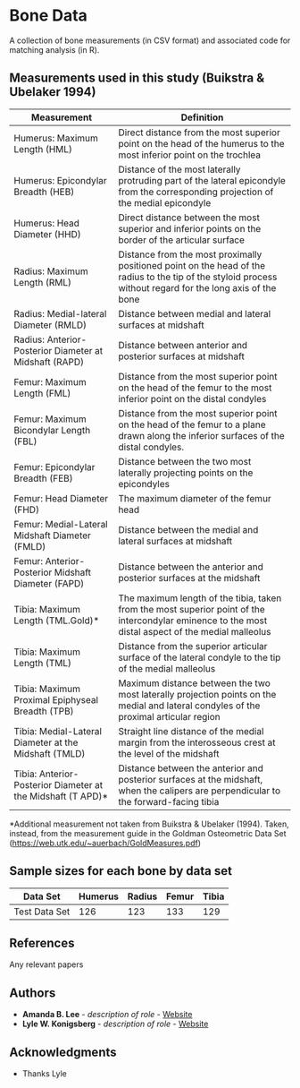 # Bone Data

A collection of bone measurements (in CSV format) and associated code for matching analysis (in R).

## Measurements used in this study (Buikstra & Ubelaker 1994)


Measurement | Definition
--- | --- 
Humerus: Maximum Length (HML) | Direct distance from the most superior point on the head of the humerus to the most inferior point on the trochlea
Humerus: Epicondylar Breadth (HEB) | Distance of the most laterally protruding part of the lateral epicondyle from the corresponding projection of the medial epicondyle
Humerus: Head Diameter (HHD) | Direct distance between the most superior and inferior points on the border of the articular surface
Radius: Maximum Length (RML) | Distance from the most proximally positioned point on the head of the radius to the tip of the styloid process without regard for the long axis of the bone
Radius: Medial-lateral Diameter (RMLD) | Distance between medial and lateral surfaces at midshaft
Radius: Anterior- Posterior Diameter at Midshaft (RAPD) | Distance between anterior and posterior surfaces at midshaft
Femur: Maximum Length (FML) | Distance from the most superior point on the head of the femur to the most inferior point on the distal condyles
Femur: Maximum Bicondylar Length (FBL) | Distance from the most superior point on the head of the femur to a plane drawn along the inferior surfaces of the distal condyles.
Femur: Epicondylar Breadth (FEB) | Distance between the two most laterally projecting points on the epicondyles
Femur: Head Diameter (FHD) | The maximum diameter of the femur head
Femur: Medial-Lateral Midshaft Diameter (FMLD) | Distance between the medial and lateral surfaces at midshaft
Femur: Anterior-Posterior Midshaft Diameter (FAPD) | Distance between the anterior and posterior surfaces at the midshaft
Tibia: Maximum Length (TML.Gold)* | The maximum length of the tibia, taken from the most superior point of the intercondylar eminence to the most distal aspect of the medial malleolus
Tibia: Maximum Length (TML) | Distance from the superior articular surface of the lateral condyle to the tip of the medial malleolus
Tibia: Maximum Proximal Epiphyseal Breadth (TPB) | Maximum distance between the two most laterally projection points on the medial and lateral condyles of the proximal articular region
Tibia: Medial-Lateral Diameter at the Midshaft (TMLD) | Straight line distance of the medial margin from the interosseous crest at the level of the midshaft
Tibia: Anterior-Posterior Diameter at the Midshaft (T APD)* | Distance between the anterior and posterior surfaces at the midshaft, when the calipers are perpendicular to the forward-facing tibia

*Additional measurement not taken from Buikstra & Ubelaker (1994). Taken, instead, from the measurement guide in the Goldman Osteometric Data Set (https://web.utk.edu/~auerbach/GoldMeasures.pdf)


## Sample sizes for each bone by data set

Data Set | Humerus | Radius | Femur | Tibia
--- | --- | --- | --- |--- 
Test Data Set | 126 | 123 | 133 | 129



## References

Any relevant papers

## Authors

* **Amanda B. Lee** - *description of role* - [Website](https://anth.uic.edu/profiles/lee-amanda/)
* **Lyle W. Konigsberg**  - *description of role* - [Website](http://faculty.las.illinois.edu/lylek/)

## Acknowledgments

* Thanks Lyle
